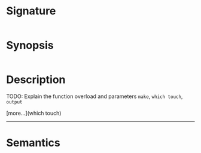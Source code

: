 # Signature
```vikid-signature
```

# Synopsis
```vikid-synopsis
```

# Description
TODO: Explain the function overload and parameters `make`, `which touch`, `output`

[more...](which touch)

----
# Semantics
